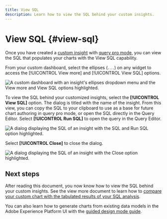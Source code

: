 ```yaml
---
title: View SQL
description: Learn how to view the SQL behind your custom insights.
---
```

# View SQL {#view-sql}

Once you have created a [custom insight](./overview.md) with [query pro mode](./query-pro-mode.md), you can view the SQL that populates your charts with the View SQL capability.

From your custom dashboard, select the ellipses (`...`) on any widget to access the [!UICONTROL View more] and [!UICONTROL View SQL] options.

![A custom dashboard with an insight's ellipses dropdown menu and the View more and View SQL options highlighted.](./images/user-defined-dashboards/sql-workflow/ellipses-dropdown.png)

To view the SQL behind your customized insights, select the **[!UICONTROL View SQL]** option. The dialog is titled with the name of the insight. From this view, you can copy the SQL to your clipboard to use as a base for future chart authoring in query pro mode, or open the SQL directly in the Query Editor. Select **[!UICONTROL Run SQL]** to open the query in the Query Editor. 

![A dialog displaying the SQL of an insight with the SQL and Run SQL option highlighted.](./images/user-defined-dashboards/view-sql.png)

Select **[!UICONTROL Close]** to close the dialog.

![A dialog displaying the SQL of an insight with the Close option highlighted.](./images/user-defined-dashboards/close-sql-dialog.png)

## Next steps

After reading this document, you now know how to view the SQL behind your custom insights. See the view more document to learn how to [compare your custom chart with the tabulated results of your SQL analysis](./view-more.md). 

You can also learn how to generate charts from existing data models in the Adobe Experience Platform UI with the [guided design mode guide](../../user-defined-dashboards.md).
